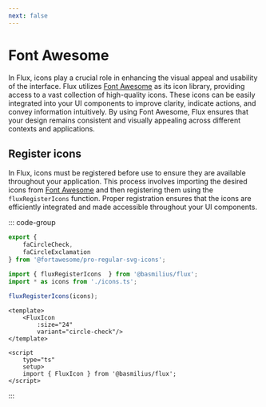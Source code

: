 ```yaml
---
next: false
---
```


# Font Awesome

In Flux, icons play a crucial role in enhancing the visual appeal and usability of the interface. Flux utilizes [Font Awesome](https://fontawesome.com) as its icon library, providing access to a vast collection of high-quality icons. These icons can be easily integrated into your UI components to improve clarity, indicate actions, and convey information intuitively. By using Font Awesome, Flux ensures that your design remains consistent and visually appealing across different contexts and applications.

## Register icons

In Flux, icons must be registered before use to ensure they are available throughout your application. This process involves importing the desired icons from [Font Awesome](https://fontawesome.com) and then registering them using the `fluxRegisterIcons` function. Proper registration ensures that the icons are efficiently integrated and made accessible throughout your UI components.

::: code-group

```ts [icons.ts]
export {
    faCircleCheck,
    faCircleExclamation
} from '@fortawesome/pro-regular-svg-icons';
```

```ts [register.ts]
import { fluxRegisterIcons  } from '@basmilius/flux';
import * as icons from './icons.ts';

fluxRegisterIcons(icons);
```

```vue [Page.vue]
<template>
    <FluxIcon
        :size="24"
        variant="circle-check"/>
</template>

<script
    type="ts"
    setup>
    import { FluxIcon } from '@basmilius/flux';
</script>
```

:::
